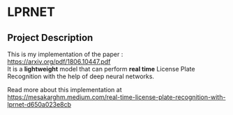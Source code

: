 # LPRNET

## Project Description

This is my implementation of the paper : https://arxiv.org/pdf/1806.10447.pdf <br>
It is a **lightweight** model that can perform **real time** License Plate Recognition
with the help of deep neural networks.  

Read more about this implementation at <br>
https://mesakarghm.medium.com/real-time-license-plate-recognition-with-lprnet-d650a023e8cb 



